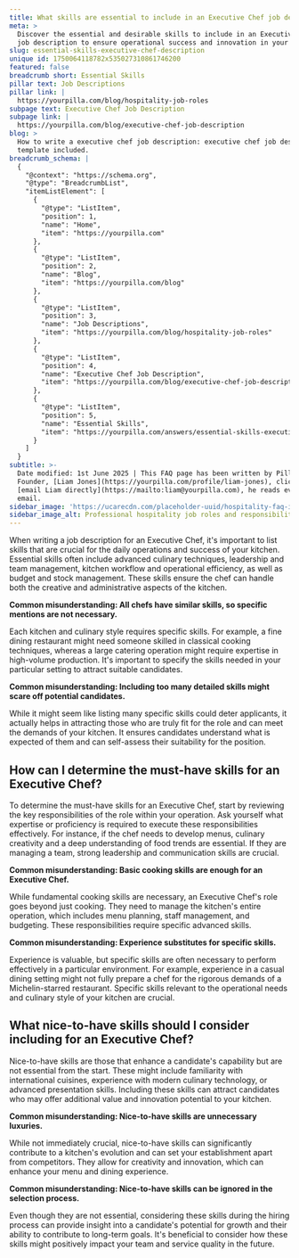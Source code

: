 ```yaml
---
title: What skills are essential to include in an Executive Chef job description?
meta: >
  Discover the essential and desirable skills to include in an Executive Chef
  job description to ensure operational success and innovation in your kitchen.
slug: essential-skills-executive-chef-description
unique id: 1750064118782x535027310861746200
featured: false
breadcrumb short: Essential Skills
pillar text: Job Descriptions
pillar link: |
  https://yourpilla.com/blog/hospitality-job-roles
subpage text: Executive Chef Job Description
subpage link: |
  https://yourpilla.com/blog/executive-chef-job-description
blog: >
  How to write a executive chef job description: executive chef job description
  template included.
breadcrumb_schema: |
  {
    "@context": "https://schema.org",
    "@type": "BreadcrumbList",
    "itemListElement": [
      {
        "@type": "ListItem",
        "position": 1,
        "name": "Home",
        "item": "https://yourpilla.com"
      },
      {
        "@type": "ListItem",
        "position": 2,
        "name": "Blog",
        "item": "https://yourpilla.com/blog"
      },
      {
        "@type": "ListItem",
        "position": 3,
        "name": "Job Descriptions",
        "item": "https://yourpilla.com/blog/hospitality-job-roles"
      },
      {
        "@type": "ListItem",
        "position": 4,
        "name": "Executive Chef Job Description",
        "item": "https://yourpilla.com/blog/executive-chef-job-description"
      },
      {
        "@type": "ListItem",
        "position": 5,
        "name": "Essential Skills",
        "item": "https://yourpilla.com/answers/essential-skills-executive-chef-description"
      }
    ]
  }
subtitle: >-
  Date modified: 1st June 2025 | This FAQ page has been written by Pilla
  Founder, [Liam Jones](https://yourpilla.com/profile/liam-jones), click to
  [email Liam directly](https://mailto:liam@yourpilla.com), he reads every
  email.
sidebar_image: 'https://ucarecdn.com/placeholder-uuid/hospitality-faq-image.jpg'
sidebar_image_alt: Professional hospitality job roles and responsibilities
---
```

When writing a job description for an Executive Chef, it's important to list skills that are crucial for the daily operations and success of your kitchen. Essential skills often include advanced culinary techniques, leadership and team management, kitchen workflow and operational efficiency, as well as budget and stock management. These skills ensure the chef can handle both the creative and administrative aspects of the kitchen.

**Common misunderstanding: All chefs have similar skills, so specific mentions are not necessary.**

Each kitchen and culinary style requires specific skills. For example, a fine dining restaurant might need someone skilled in classical cooking techniques, whereas a large catering operation might require expertise in high-volume production. It's important to specify the skills needed in your particular setting to attract suitable candidates.

**Common misunderstanding: Including too many detailed skills might scare off potential candidates.**

While it might seem like listing many specific skills could deter applicants, it actually helps in attracting those who are truly fit for the role and can meet the demands of your kitchen. It ensures candidates understand what is expected of them and can self-assess their suitability for the position.

## How can I determine the must-have skills for an Executive Chef?

To determine the must-have skills for an Executive Chef, start by reviewing the key responsibilities of the role within your operation. Ask yourself what expertise or proficiency is required to execute these responsibilities effectively. For instance, if the chef needs to develop menus, culinary creativity and a deep understanding of food trends are essential. If they are managing a team, strong leadership and communication skills are crucial.

**Common misunderstanding: Basic cooking skills are enough for an Executive Chef.**

While fundamental cooking skills are necessary, an Executive Chef's role goes beyond just cooking. They need to manage the kitchen's entire operation, which includes menu planning, staff management, and budgeting. These responsibilities require specific advanced skills.

**Common misunderstanding: Experience substitutes for specific skills.**

Experience is valuable, but specific skills are often necessary to perform effectively in a particular environment. For example, experience in a casual dining setting might not fully prepare a chef for the rigorous demands of a Michelin-starred restaurant. Specific skills relevant to the operational needs and culinary style of your kitchen are crucial.

## What nice-to-have skills should I consider including for an Executive Chef?

Nice-to-have skills are those that enhance a candidate's capability but are not essential from the start. These might include familiarity with international cuisines, experience with modern culinary technology, or advanced presentation skills. Including these skills can attract candidates who may offer additional value and innovation potential to your kitchen.

**Common misunderstanding: Nice-to-have skills are unnecessary luxuries.**

While not immediately crucial, nice-to-have skills can significantly contribute to a kitchen's evolution and can set your establishment apart from competitors. They allow for creativity and innovation, which can enhance your menu and dining experience.

**Common misunderstanding: Nice-to-have skills can be ignored in the selection process.**

Even though they are not essential, considering these skills during the hiring process can provide insight into a candidate's potential for growth and their ability to contribute to long-term goals. It's beneficial to consider how these skills might positively impact your team and service quality in the future.
